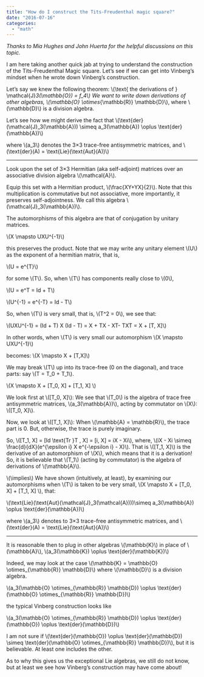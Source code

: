 ```yaml
---
title: "How do I construct the Tits-Freudenthal magic square?"
date: "2016-07-16"
categories: 
  - "math"
---
```


_Thanks to Mia Hughes and John Huerta for the helpful discussions on this topic._

I am here taking another quick jab at trying to understand the construction of the Tits-Freudenthal Magic square. Let’s see if we can get into Vinberg’s mindset when he wrote down Vinberg’s construction.

Let’s say we knew the following theorem: \\(\text{ the derivations of } \mathcal{J}_3(\mathbb{O}) = f_4\\) We want to write down derivations of other algebras, \\(\mathbb{O} \otimes_{\mathbb{R}} \mathbb{D}\\), where \\(\mathbb{D}\\) is a division algebra.

Let’s see how we might derive the fact that \\\(\text{der}(\mathcal{J}_3(\mathbb{A})) \simeq a_3(\mathbb{A}) \oplus \text{der}(\mathbb{A})\\\)

where \\(a_3\\) denotes the 3×3 trace-free antisymmetric matrices, and \\\(\text{der}(A) = \text{Lie}(\text{Aut}(A))\\\)

* * *

Look upon the set of 3×3 Hermitian (aka self-adjoint) matrices over an associative division algebra \\(\mathcal{A}\\).

Equip this set with a Hermitian product, \\(\frac{XY+YX}{2}\\). Note that this multiplication is commutative but not associative, more importantly, it preserves self-adjointness. We call this algebra \\(\mathcal{J}_3(\mathbb{A})\\).

The automorphisms of this algebra are that of conjugation by unitary matrices.

\\\(X \mapsto UXU^{-1}\\\)

this preserves the product. Note that we may write any unitary element \\(U\\) as the exponent of a hermitian matrix, that is,

\\\(U = e^{T}\\\)

for some \\(T\\). So, when \\(T\\) has components really close to \\(0\\),

\\\(U = e^T = Id + T\\\)

\\\(U^{-1} = e^{-T} = Id - T\\\)

So, when \\(T\\) is very small, that is, \\(T^2 = 0\\), we see that:

\\\(UXU^{-1} = (Id + T) X (Id - T) = X + TX - XT- TXT = X + [T, X]\\\)

In other words, when \\(T\\) is very small our automorphism \\\(X \mapsto UXU^{-1}\\\)

becomes: \\\(X \mapsto X + [T,X]\\\)

We may break \\(T\\) up into its trace-free (0 on the diagonal), and trace parts: say \\(T = T_0 + T_1\\).

\\\(X \mapsto X + [T_0, X] + [T_1, X] \\\)

We look first at \\([T_0, X]\\): We see that \\(T_0\\) is the algebra of trace free antisymmetric matrices, \\(a_3(\mathbb{A})\\), acting by commutator on \\(X\\): \\([T_0, X]\\).

Now, we look at \\([T_1, X]\\): When \\(\mathbb{A} = \mathbb{R}\\), the trace part is 0. But, otherwise, the trace is purely imaginary.

So, \\([T_1, X] = [Id \text{Tr }T , X] = [i, X] = iX - Xi\\), where, \\(iX - Xi \simeq \frac{d}{dX}(e^{\epsilon i} X e^{-\epsilon i} - X)\\). That is \\([T_1, X]\\) is the derivative of an automorphism of \\(X\\), which means that it is a derivation! So, it is believable that \\(T_1\\) (acting by commutator) is the algebra of derivations of \\(\mathbb{A}\\).

\\(\implies\\) We have shown (intuitively, at least), by examining our automorphisms when \\(T\\) is taken to be very small, \\(X \mapsto X + [T_0, X] + [T_1, X] \\), that:

\\\(\text{Lie}(\text{Aut}(\mathcal{J}_3(\mathcal{A})))\simeq a_3(\mathbb{A}) \oplus \text{der}(\mathbb{A})\\\)

where \\(a_3\\) denotes to 3×3 trace-free antisymmetric matrices, and \\\(\text{der}(A) = \text{Lie}(\text{Aut}(A))\\\)

* * *

It is reasonable then to plug in other algebras \\(\mathbb{K}\\) in place of \\(\mathbb{A}\\), \\\(a_3(\mathbb{K}) \oplus \text{der}(\mathbb{K})\\\)

Indeed, we may look at the case \\(\mathbb{K} = \mathbb{O} \otimes_{\mathbb{R}} \mathbb{D}\\) where \\(\mathbb{D}\\) is a division algebra.

\\\(a_3(\mathbb{O} \otimes_{\mathbb{R}} \mathbb{D}) \oplus \text{der}(\mathbb{O} \otimes_{\mathbb{R}} \mathbb{D})\\\)

the typical Vinberg construction looks like

\\\(a_3(\mathbb{O} \otimes_{\mathbb{R}} \mathbb{D}) \oplus \text{der}(\mathbb{O}) \oplus \text{der}(\mathbb{D})\\\)

I am not sure if \\(\text{der}(\mathbb{O}) \oplus \text{der}(\mathbb{D}) \simeq \text{der}(\mathbb{O} \otimes_{\mathbb{R}} \mathbb{D})\\), but it is believable. At least one includes the other.

As to why this gives us the exceptional Lie algebras, we still do not know, but at least we see how Vinberg’s construction may have come about!
